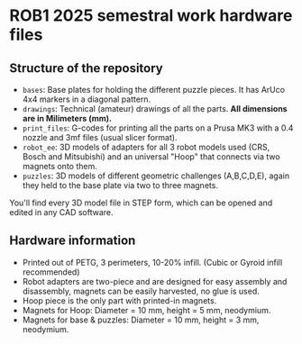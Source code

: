 # ROB1 2025 semestral work hardware files

## Structure of the repository

- `bases`: Base plates for holding the different puzzle pieces. It has ArUco 4x4 markers in a diagonal pattern.
- `drawings`: Technical (amateur) drawings of all the parts. **All dimensions are in Milimeters (mm).**
- `print_files`: G-codes for printing all the parts on a Prusa MK3 with a 0.4 nozzle and 3mf files (usual slicer format).
- `robot_ee`: 3D models of adapters for all 3 robot models used (CRS, Bosch and Mitsubishi) and an universal "Hoop" that connects via two magnets onto them.
- `puzzles`: 3D models of different geometric challenges (A,B,C,D,E), again they held to the base plate via two to three magnets.

You'll find every 3D model file in STEP form, which can be opened and edited in any CAD software.

## Hardware information

- Printed out of PETG, 3 perimeters, 10-20% infill. (Cubic or Gyroid infill recommended)
- Robot adapters are two-piece and are designed for easy assembly and disassembly, magnets can be easily harvested, no glue is used.
- Hoop piece is the only part with printed-in magnets.
- Magnets for Hoop: Diameter = 10 mm, height = 5 mm, neodymium.
- Magnets for base & puzzles: Diameter = 10 mm, height = 3 mm, neodymium.